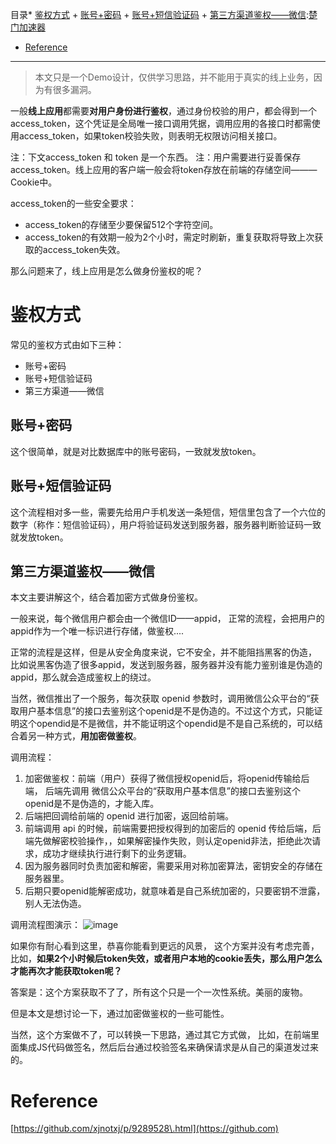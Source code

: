 
目录* [鉴权方式](https://github.com)
	+ [账号\+密码](https://github.com)
	+ [账号\+短信验证码](https://github.com)
	+ [第三方渠道鉴权——微信](https://github.com):[楚门加速器](https://shexiangshi.org)
* [Reference](https://github.com)



---



> 本文只是一个Demo设计，仅供学习思路，并不能用于真实的线上业务，因为有很多漏洞。


一般**线上应用**都需要**对用户身份进行鉴权**，通过身份校验的用户，都会得到一个access\_token，这个凭证是全局唯一接口调用凭据，调用应用的各接口时都需使用access\_token，如果token校验失败，则表明无权限访问相关接口。


注：下文access\_token 和 token 是一个东西。
注：用户需要进行妥善保存access\_token。线上应用的客户端一般会将token存放在前端的存储空间———Cookie中。


access\_token的一些安全要求：


* access\_token的存储至少要保留512个字符空间。
* access\_token的有效期一般为2个小时，需定时刷新，重复获取将导致上次获取的access\_token失效。


那么问题来了，线上应用是怎么做身份鉴权的呢？


# 鉴权方式


常见的鉴权方式由如下三种：


* 账号\+密码
* 账号\+短信验证码
* 第三方渠道——微信


## 账号\+密码


这个很简单，就是对比数据库中的账号密码，一致就发放token。


## 账号\+短信验证码


这个流程相对多一些，需要先给用户手机发送一条短信，短信里包含了一个六位的数字（称作：短信验证码），用户将验证码发送到服务器，服务器判断验证码一致就发放token。


## 第三方渠道鉴权——微信


本文主要讲解这个，结合着加密方式做身份鉴权。


一般来说，每个微信用户都会由一个微信ID——appid，
正常的流程，会把用户的appid作为一个唯一标识进行存储，做鉴权....


正常的流程是这样，但是从安全角度来说，它不安全，并不能阻挡黑客的伪造，
比如说黑客伪造了很多appid，发送到服务器，服务器并没有能力鉴别谁是伪造的appid，那么就会造成鉴权上的绕过。


当然，微信推出了一个服务，每次获取 openid 参数时，调用微信公众平台的“获取用户基本信息”的接口去鉴别这个openid是不是伪造的。不过这个方式，只能证明这个opendid是不是微信，并不能证明这个opendid是不是自己系统的，可以结合着另一种方式，**用加密做鉴权**。


调用流程：


1. 加密做鉴权：前端（用户）获得了微信授权openid后，将openid传输给后端，
后端先调用 微信公众平台的“获取用户基本信息”的接口去鉴别这个openid是不是伪造的，才能入库。
2. 后端把回调给前端的 openid 进行加密，返回给前端。
3. 前端调用 api 的时候，前端需要把授权得到的加密后的 openid 传给后端，后端先做解密校验操作，，如果解密操作失败，则认定openid非法，拒绝此次请求，成功才继续执行进行剩下的业务逻辑。
4. 因为服务器同时负责加密和解密，需要采用对称加密算法，密钥安全的存储在服务器里。
5. 后期只要openid能解密成功，就意味着是自己系统加密的，只要密钥不泄露，别人无法伪造。


调用流程图演示：
![image](https://img2024.cnblogs.com/blog/1552062/202412/1552062-20241203182636335-1155498577.png)


如果你有耐心看到这里，恭喜你能看到更远的风景，
这个方案并没有考虑完善，
比如，**如果2个小时候后token失效，或者用户本地的cookie丢失，那么用户怎么才能再次才能获取token呢？**


答案是：这个方案获取不了了，所有这个只是一个一次性系统。美丽的废物。


但是本文是想讨论一下，通过加密做鉴权的一些可能性。


当然，这个方案做不了，可以转换一下思路，通过其它方式做，
比如，在前端里面集成JS代码做签名，然后后台通过校验签名来确保请求是从自己的渠道发过来的。


# Reference


[https://github.com/xjnotxj/p/9289528\.html](https://github.com)


